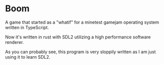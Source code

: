 # Boom
 A game that started as a "whatif" for a minetest gamejam operating system written in TypeScript.

Now it's written in rust with SDL2 utilizing a high performance software renderer.

As you can probably see, this program is very sloppily written as I am just using it to learn SDL2.